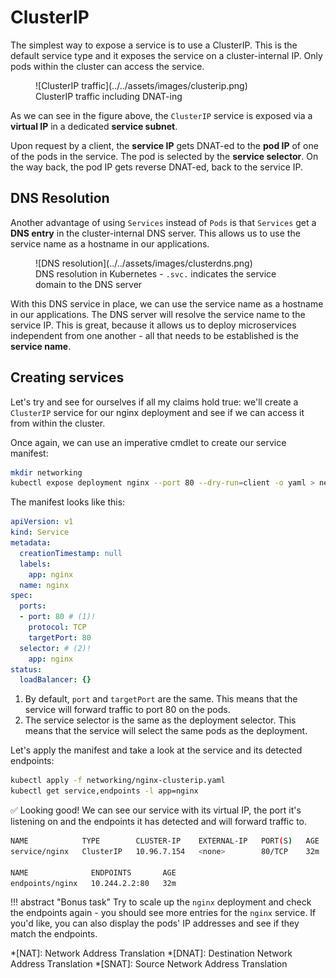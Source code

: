 # ClusterIP

The simplest way to expose a service is to use a ClusterIP. This is the default service type and it exposes the service on a cluster-internal IP. Only pods within the cluster can access the service.

<figure markdown>
  ![ClusterIP traffic](../../assets/images/clusterip.png)
  <figcaption>ClusterIP traffic including DNAT-ing</figcaption>
</figure>

As we can see in the figure above, the `ClusterIP` service is exposed via a **virtual IP** in a dedicated **service subnet**.

Upon request by a client, the **service IP** gets DNAT-ed to the **pod IP** of one of the pods in the service. The pod is selected by the **service selector**. On the way back, the pod IP gets reverse DNAT-ed, back to the service IP.

## DNS Resolution

Another advantage of using `Services` instead of `Pods` is that `Services` get a **DNS entry** in the cluster-internal DNS server. This allows us to use the service name as a hostname in our applications.

<figure markdown>
  ![DNS resolution](../../assets/images/clusterdns.png)
  <figcaption>DNS resolution in Kubernetes - <code>.svc.</code> indicates the service domain to the DNS server</figcaption>
</figure>

With this DNS service in place, we can use the service name as a hostname in our applications. The DNS server will resolve the service name to the service IP. This is great, because it allows us to deploy microservices independent from one another - all that needs to be established is the **service name**.

## Creating services

Let's try and see for ourselves if all my claims hold true: we'll create a `ClusterIP` service for our nginx deployment and see if we can access it from within the cluster.

Once again, we can use an imperative cmdlet to create our service manifest:

```bash
mkdir networking
kubectl expose deployment nginx --port 80 --dry-run=client -o yaml > networking/nginx-clusterip.yaml
```

The manifest looks like this:

<div class="annotate" markdown>

```yaml
apiVersion: v1
kind: Service
metadata:
  creationTimestamp: null
  labels:
    app: nginx
  name: nginx
spec:
  ports:
  - port: 80 # (1)!
    protocol: TCP
    targetPort: 80
  selector: # (2)!
    app: nginx
status:
  loadBalancer: {}
```

</div>

1.  By default, `port` and `targetPort` are the same. This means that the service will forward traffic to port 80 on the pods.
2.  The service selector is the same as the deployment selector. This means that the service will select the same pods as the deployment.

Let's apply the manifest and take a look at the service and its detected endpoints:

```bash
kubectl apply -f networking/nginx-clusterip.yaml
kubectl get service,endpoints -l app=nginx
```

✅ Looking good! We can see our service with its virtual IP, the port it's listening on and the endpoints it has detected and will forward traffic to.

```bash
NAME            TYPE        CLUSTER-IP    EXTERNAL-IP   PORT(S)   AGE
service/nginx   ClusterIP   10.96.7.154   <none>        80/TCP    32m

NAME              ENDPOINTS       AGE
endpoints/nginx   10.244.2.2:80   32m
```

!!! abstract "Bonus task"
    Try to scale up the `nginx` deployment and check the endpoints again - you should see more entries for the `nginx` service. If you'd like, you can also display the pods' IP addresses and see if they match the endpoints.

*[NAT]: Network Address Translation
*[DNAT]: Destination Network Address Translation
*[SNAT]: Source Network Address Translation
